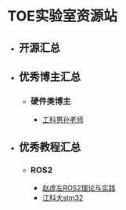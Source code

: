 # TOE实验室资源站
  * ## 开源汇总
  * ## 优秀博主汇总
    * ### 硬件类博主
      * [工科男孙老师]()
  * ## 优秀教程汇总
    * ### ROS2
      * [赵虚左ROS2理论与实践](https://www.bilibili.com/video/BV1VB4y137ys/?spm_id_from=333.337.search-card.all.click&vd_source=d4d9b7c77540e26487d91a7ef6940e3a)
      * [江科大stm32]()

